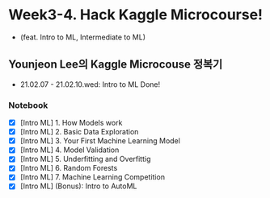 # Week3-4. Hack Kaggle Microcourse!
* (feat. Intro to ML, Intermediate to ML)

## Younjeon Lee의 Kaggle Microcouse 정복기
* 21.02.07 - 21.02.10.wed: Intro to ML Done!

### Notebook
- [x]  [Intro ML] 1. How Models work
- [x]  [Intro ML] 2. Basic Data Exploration
- [x]  [Intro ML] 3. Your First Machine Learning Model
- [x]  [Intro ML] 4. Model Validation
- [x]  [Intro ML] 5. Underfitting and Overfittig
- [x]  [Intro ML] 6. Random Forests
- [x]  [Intro ML] 7. Machine Learning Competition
- [x]  [Intro ML] (Bonus): Intro to AutoML